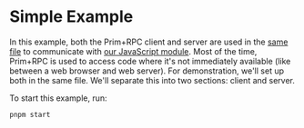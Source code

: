 # Simple Example

In this example, both the Prim+RPC client and server are used in the
[same file](./index.js) to communicate with [our JavaScript module](./hello.js).
Most of the time, Prim+RPC is used to access code where it's not immediately
available (like between a web browser and web server). For demonstration, we'll
set up both in the same file. We'll separate this into two sections: client and
server.

To start this example, run:

```zsh
pnpm start
```

